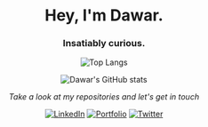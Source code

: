 <h1 align="center">Hey, I'm Dawar.</h1>
<h3 align="center">Insatiably curious.</h3>

<div align="center">

![Top Langs](https://github-readme-stats.vercel.app/api/top-langs/?username=Dawar-Anwar-Khan&layout=compact&theme=tokyonight)

![Dawar's GitHub stats](https://github-readme-stats.vercel.app/api?username=Dawar-Anwar-Khan&show_icons=true&theme=tokyonight)

<p align="center"><i>Take a look at my repositories and let's get in touch</i></p>

[![LinkedIn](https://img.shields.io/badge/LinkedIn-Connect-blue?style=for-the-badge&logo=linkedin)](https://www.linkedin.com/in/dawar-anwar-khan-50458633a/)
[![Portfolio](https://img.shields.io/badge/Portfolio-Visit-black?style=for-the-badge&logo=githubpages)](https://dawar-portfolio.netlify.app/)
[![Twitter](https://img.shields.io/badge/Twitter-Follow-1DA1F2?style=for-the-badge&logo=twitter)](https://x.com/khan_dawarar)

</div>
